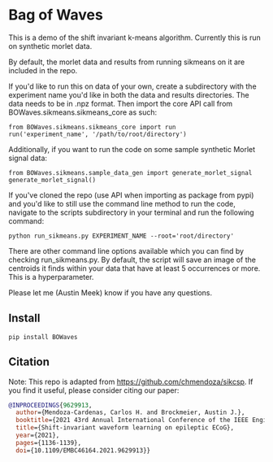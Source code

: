 # Bag of Waves

This is a demo of the shift invariant k-means algorithm. Currently this is run on synthetic morlet data.

By default, the morlet data and results from running sikmeans on it are included in the repo.

If you'd like to run this on data of your own, create a subdirectory with the experiment name you'd like in both the data and results directories.
The data needs to be in .npz format. Then import the core API call from BOWaves.sikmeans.sikmeans_core as such:

    from BOWaves.sikmeans.sikmeans_core import run
    run('experiment_name', '/path/to/root/directory')

Additionally, if you want to run the code on some sample synthetic Morlet signal data:

    from BOWaves.sikmeans.sample_data_gen import generate_morlet_signal
    generate_morlet_signal()

If you've cloned the repo (use API when importing as package from pypi) and you'd like to still use the command line method to run the code, navigate to the scripts subdirectory in your terminal and run the following command:

    python run_sikmeans.py EXPERIMENT_NAME --root='root/directory'

There are other command line options available which you can find by checking run_sikmeans.py. 
By default, the script will save an image of the centroids it finds within your data that have at least 5 occurrences or more. This is a hyperparameter.

Please let me (Austin Meek) know if you have any questions.

## Install

    pip install BOWaves


## Citation

Note: This repo is adapted from https://github.com/chmendoza/sikcsp. If you find it useful, please consider citing our paper:

```bibtex
@INPROCEEDINGS{9629913,
  author={Mendoza-Cardenas, Carlos H. and Brockmeier, Austin J.},
  booktitle={2021 43rd Annual International Conference of the IEEE Engineering in Medicine & Biology Society (EMBC)}, 
  title={Shift-invariant waveform learning on epileptic ECoG}, 
  year={2021},
  pages={1136-1139},
  doi={10.1109/EMBC46164.2021.9629913}}
```
